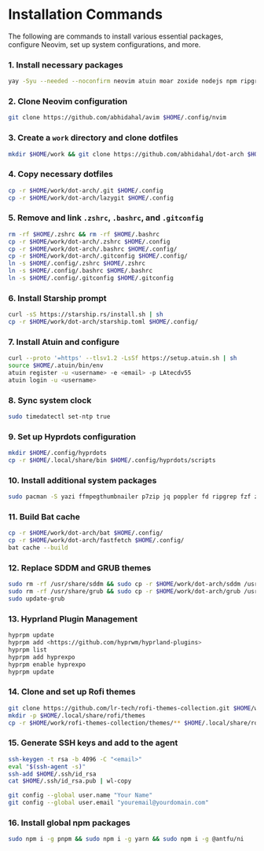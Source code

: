 # Installation Commands

The following are commands to install various essential packages, configure Neovim, set up system configurations, and more.

### 1. Install necessary packages

```bash
yay -Syu --needed --noconfirm neovim atuin moar zoxide nodejs npm ripgrep cheese lazygit fzf microsoft-edge-stable-bin bat lf silicon fd git-delta update-grub tesseract ttf-joypixels tmux fastfetch pipx pyprland cmake github-cli spicetify spicetify-cli spotify openvpn systemd-resolvconf zsh protonvpn nodejs-browser-sync docker docker-desktop zen-browser docker-compose yazi ffmpegthumbnailer p7zip jq poppler imagemagick
```

### 2. Clone Neovim configuration

```bash
git clone https://github.com/abhidahal/avim $HOME/.config/nvim
```

### 3. Create a `work` directory and clone dotfiles

```bash
mkdir $HOME/work && git clone https://github.com/abhidahal/dot-arch $HOME/work/dot-arch
```

### 4. Copy necessary dotfiles

```bash
cp -r $HOME/work/dot-arch/.git $HOME/.config
cp -r $HOME/work/dot-arch/lazygit $HOME/.config
```

### 5. Remove and link `.zshrc`, `.bashrc`, and `.gitconfig`

```bash
rm -rf $HOME/.zshrc && rm -rf $HOME/.bashrc
cp -r $HOME/work/dot-arch/.zshrc $HOME/.config
cp -r $HOME/work/dot-arch/.bashrc $HOME/.config/
cp -r $HOME/work/dot-arch/.gitconfig $HOME/.config/
ln -s $HOME/.config/.zshrc $HOME/.zshrc
ln -s $HOME/.config/.bashrc $HOME/.bashrc
ln -s $HOME/.config/.gitconfig $HOME/.gitconfig
```

### 6. Install Starship prompt

```bash
curl -sS https://starship.rs/install.sh | sh
cp -r $HOME/work/dot-arch/starship.toml $HOME/.config/
```

### 7. Install Atuin and configure

```bash
curl --proto '=https' --tlsv1.2 -LsSf https://setup.atuin.sh | sh
source $HOME/.atuin/bin/env
atuin register -u <username> -e <email> -p LAtecdv55
atuin login -u <username>
```

### 8. Sync system clock

```bash
sudo timedatectl set-ntp true
```

### 9. Set up Hyprdots configuration

```bash
mkdir $HOME/.config/hyprdots
cp -r $HOME/.local/share/bin $HOME/.config/hyprdots/scripts
```

### 10. Install additional system packages

```bash
sudo pacman -S yazi ffmpegthumbnailer p7zip jq poppler fd ripgrep fzf zoxide imagemagick
```

### 11. Build Bat cache

```bash
cp -r $HOME/work/dot-arch/bat $HOME/.config/
cp -r $HOME/work/dot-arch/fastfetch $HOME/.config/
bat cache --build
```

### 12. Replace SDDM and GRUB themes

```bash
sudo rm -rf /usr/share/sddm && sudo cp -r $HOME/work/dot-arch/sddm /usr/share
sudo rm -rf /usr/share/grub && sudo cp -r $HOME/work/dot-arch/grub /usr/share
sudo update-grub
```

### 13. Hyprland Plugin Management

```bash
hyprpm update
hyprpm add <https://github.com/hyprwm/hyprland-plugins>
hyprpm list
hyprpm add hyprexpo
hyprpm enable hyprexpo
hyprpm update
```

### 14. Clone and set up Rofi themes

```bash
git clone https://github.com/lr-tech/rofi-themes-collection.git $HOME/work
mkdir -p $HOME/.local/share/rofi/themes
cp -r $HOME/work/rofi-themes-collection/themes/** $HOME/.local/share/rofi/themes
```

### 15. Generate SSH keys and add to the agent

```bash
ssh-keygen -t rsa -b 4096 -C "<email>"
eval "$(ssh-agent -s)"
ssh-add $HOME/.ssh/id_rsa
cat $HOME/.ssh/id_rsa.pub | wl-copy

git config --global user.name "Your Name"
git config --global user.email "youremail@yourdomain.com"
```

### 16. Install global npm packages

```bash
sudo npm i -g pnpm && sudo npm i -g yarn && sudo npm i -g @antfu/ni
```
